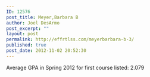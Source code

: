 ```yaml
---
ID: 12576
post_title: Meyer,Barbara B
author: Joel DesArmo
post_excerpt: ""
layout: post
permalink: http://effrtlss.com/meyerbarbara-b-3/
published: true
post_date: 2012-11-02 20:52:30
---
```

<p>Average GPA in Spring 2012 for first course listed: 2.079</p>